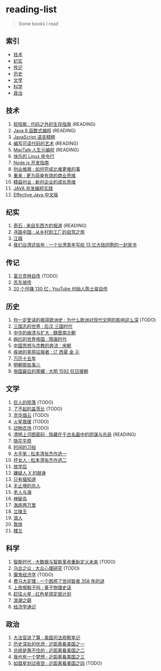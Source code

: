 # reading-list

> Some books I read

## 索引

- [技术](#技术)
- [纪实](#纪实)
- [传记](#传记)
- [历史](#历史)
- [文学](#文学)
- [科学](#科学)
- [政治](#政治)

## 技术

1. [软技能 : 代码之外的生存指南](https://book.douban.com/subject/26835090/) (READING)
1. [Java 8 函数式编程](https://book.douban.com/subject/26346017/) (READING)
1. [JavaScript 语言精粹](https://book.douban.com/subject/11874748/)
1. [编写可读代码的艺术](https://book.douban.com/subject/10797189/) (READING)
2. [MacTalk·人生元编程](https://book.douban.com/subject/25826578/) (READING)
1. [快乐的 Linux 命令行](http://billie66.github.io/TLCL/)
1. [Node.js 开发指南](https://book.douban.com/subject/10789820/)
1. [创业维艰 : 如何完成比难更难的事](https://book.douban.com/subject/26306686/)
1. [重来 : 更为简单有效的商业思维](https://book.douban.com/subject/5320866/)
1. [精益创业 : 新创企业的成长思维](https://book.douban.com/subject/10945606/)
1. [JAVA 并发编程实践](https://book.douban.com/subject/2148132/)
1. [Effective Java 中文版](https://book.douban.com/subject/1103015/)

## 纪实

1. [奇石 : 来自东西方的报道](https://book.douban.com/subject/25833450/) (READING)
1. [寻路中国 : 从乡村到工厂的自驾之旅](https://book.douban.com/subject/5414391/)
1. [江城](https://book.douban.com/subject/7060185/)
1. [我们台湾这些年 : 一个台湾青年写给 13 亿大陆同胞的一封家书](https://book.douban.com/subject/4113090/)

## 传记

1. [富兰克林自传](https://book.douban.com/subject/11632947/) (TODO)
1. [苏东坡传](https://book.douban.com/subject/4896729/)
1. [20 个月赚 130 亿 : YouTube 创始人陈士骏自传](https://book.douban.com/subject/6920100/)

## 历史

1. [你一定爱读的极简欧洲史 : 为什么欧洲对现代文明的影响这么深](https://book.douban.com/subject/5366248/) (TODO)
1. [三国志的世界 : 后汉 三国时代](https://book.douban.com/subject/25828722/)
1. [中华的崩溃与扩大 : 魏晋南北朝](https://book.douban.com/subject/25828759/)
1. [绚烂的世界帝国 : 隋唐时代](https://book.douban.com/subject/10539156/)
1. [中国思想与宗教的奔流 : 宋朝](https://book.douban.com/subject/10553731/)
1. [疾驰的草原征服者 : 辽 西夏 金 元](https://book.douban.com/subject/20516975/)
1. [万历十五年](https://book.douban.com/subject/1858410/)
1. [明朝那些事儿](https://book.douban.com/subject/7163250/)
1. [帝国最后的荣耀 : 大明 1592 抗日援朝](https://book.douban.com/subject/6791427/)

## 文学

1. [巨人的陨落](https://book.douban.com/subject/26698660/) (TODO)
1. [了不起的盖茨比](https://book.douban.com/subject/22025032/) (TODO)
1. [京华烟云](https://book.douban.com/subject/4871467/) (TODO)
1. [火星救援](https://book.douban.com/subject/26586492/) (TODO)
1. [动物农场](https://book.douban.com/subject/4908879/) (TODO)
1. [清明上河图密码 : 隐藏在千古名画中的阴谋与杀局](https://book.douban.com/subject/26265745/) (READING)
1. [隐花平原](https://book.douban.com/subject/21693092/)
1. [时间的习俗](https://book.douban.com/subject/24840351/)
1. [大手笔 : 松本清张杰作选一](https://book.douban.com/subject/20267980/)
1. [坏女人 : 松本清张杰作选二](https://book.douban.com/subject/20381888/)
1. [放学后](https://book.douban.com/subject/4074636/)
1. [嫌疑人 X 的献身](https://book.douban.com/subject/3211779/)
1. [只有猫知道](https://book.douban.com/subject/6712851/)
1. [无止境的杀人](https://book.douban.com/subject/11621649/)
1. [老人与海](https://book.douban.com/subject/20443556/)
1. [神秘岛](https://book.douban.com/subject/3198681/)
1. [海底两万里](https://book.douban.com/subject/1703952/)
1. [兰陵王](https://book.douban.com/subject/24292290/)
1. [浪人](https://book.douban.com/subject/23011195/)
1. [敦煌](https://book.douban.com/subject/5348044/)
1. [楼兰](https://book.douban.com/subject/24529164/)

## 科学

1. [智能时代 : 大数据与智能革命重新定义未来](https://book.douban.com/subject/26838557/) (TODO)
1. [乌合之众 : 大众心理研究](https://book.douban.com/subject/26711347/) (TODO)
1. [魔鬼经济学](https://book.douban.com/subject/26799211/) (TODO)
1. [费马大定理 : 一个困惑了世间智者 358 年的谜](https://book.douban.com/subject/20494401/)
1. [上帝掷骰子吗 : 量子物理史话](https://book.douban.com/subject/6434486/)
1. [赶往火星 : 红色星球定居计划](https://book.douban.com/subject/10532684/)
1. [浪潮之巅](https://book.douban.com/subject/6709783/)
1. [经济学通识](https://book.douban.com/subject/3869949/)

## 政治

1. [大法官说了算 : 美国司法观察笔记](https://book.douban.com/subject/4915989/)
1. [历史深处的忧虑 : 近距离看美国之一](https://book.douban.com/subject/1027191/)
1. [总统是靠不住的 : 近距离看美国之二](https://book.douban.com/subject/1056315/)
1. [我也有一个梦想 : 近距离看美国之三](https://book.douban.com/subject/1014825/)
1. [如彗星划过夜空 : 近距离看美国之四](https://book.douban.com/subject/1762869/) (TODO)
